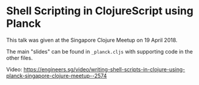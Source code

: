 # Shell Scripting in ClojureScript using Planck

This talk was given at the Singapore Clojure Meetup on 19 April 2018.

The main "slides" can be found in `_planck.cljs` with supporting code in the
other files.

Video: https://engineers.sg/video/writing-shell-scripts-in-clojure-using-planck-singapore-clojure-meetup--2574
